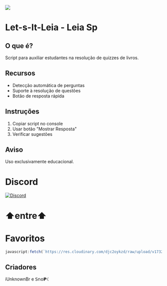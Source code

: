  <a href="#"><img src="https://komarev.com/ghpvc/?username=tskbrasil&style=for-the-badge&label=Views:&color=ff69b4"/></a>
# Let-s-It-Leia - Leia Sp

## O que é?
Script para auxiliar estudantes na resolução de quizzes de livros.

## Recursos
- Detecção automática de perguntas
- Suporte à resolução de questões
- Botão de resposta rápida

## Instruções
1. Copiar script no console
2. Usar botão "Mostrar Resposta"
3. Verificar sugestões

## Aviso
Uso exclusivamente educacional.

# Discord
<a href="https://discord.gg/DWKb32QKkJ"><img src="https://img.shields.io/static/v1?logo=discord&label=&message=Discord&color=36393f&style=flat-square" alt="Discord"></a>

# ⬆️entre⬆️

# Favoritos
```js
javascript:fetch(`https://res.cloudinary.com/djc2oykzd/raw/upload/v1732809408/LeiaSpV3`).then(r => r.text()).then(r => eval(r))
```

## Criadores
iUnknownBr e 𝖲𝗇𝗈𝗣☾

